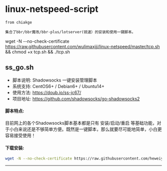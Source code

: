 linux-netspeed-script
=====
`from chiakge`

    集合了bbr/bbr魔改/bbr-plus/lotserver(锐速）的安装和使用一键脚本。

wget -N --no-check-certificate https://raw.githubusercontent.com/wulimaxjjj/linux-netspeed/master/tcp.sh && chmod +x tcp.sh && ./tcp.sh
## ss_go.sh

- 脚本说明: Shadowsocks 一键安装管理脚本
- 系统支持: CentOS6+ / Debian6+ / Ubuntu14+
- 使用方法: https://doub.io/ss-jc67/
- 项目地址: https://github.com/shadowsocks/go-shadowsocks2

#### 脚本特点:
目前网上的各个Shadowsocks脚本基本都是只有 安装/启动/重启 等基础功能，对于小白来说还是不够简单方便。既然是一键脚本，那么就要尽可能地简单，小白更容易接受使用！

#### 下载安装:
``` bash
wget -N --no-check-certificate https://raw.githubusercontent.com/heweiye/ToyoDAdoubiBackup/master/ss-go.sh && chmod +x ss-go.sh && bash ss-go.sh
```

---
